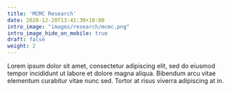 ```yaml
---
title: 'MCMC Research'
date: 2020-12-20T13:41:30+10:00
intro_image: "images/research/mcmc.png"
intro_image_hide_on_mobile: true
draft: false
weight: 2
---
```


Lorem ipsum dolor sit amet, consectetur adipiscing elit, sed do eiusmod tempor incididunt ut labore et dolore magna aliqua. Bibendum arcu vitae elementum curabitur vitae nunc sed. Tortor at risus viverra adipiscing at in.
